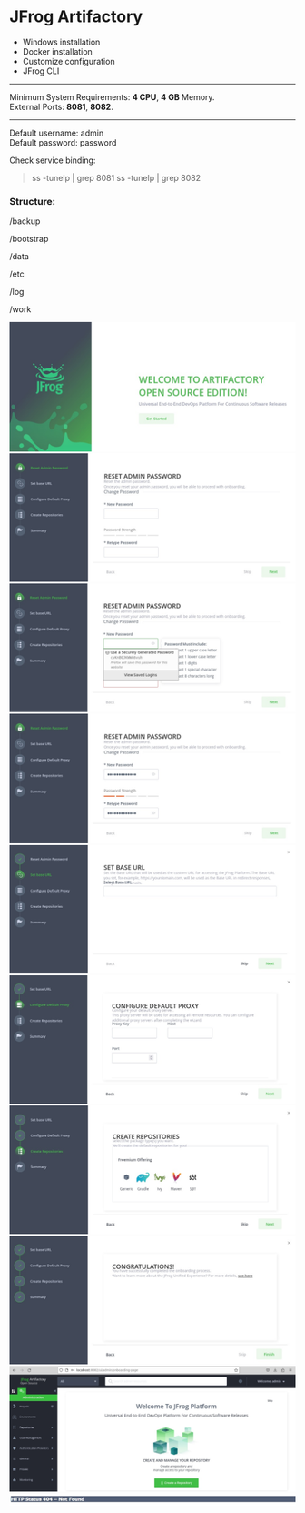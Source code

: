 # JFrog Artifactory 

- Windows installation
- Docker installation
- Customize configuration 
- JFrog CLI

---

Minimum System Requirements: **4 CPU**, **4 GB** Memory.<br />
External Ports: **8081**, **8082**.

---

Default username: admin<br />
Default password: password

Check service binding:
>ss -tunelp | grep 8081
>ss -tunelp | grep 8082

### Structure:

/backup

/bootstrap

/data

/etc

/log

/work

![alt text](images/artifactory-setup-1.jpg)
![alt text](images/artifactory-setup-2.jpg)
![alt text](images/artifactory-setup-3.jpg)
![alt text](images/artifactory-setup-4.jpg)
![alt text](images/artifactory-setup-5.jpg)
![alt text](images/artifactory-setup-6.jpg)
![alt text](images/artifactory-setup-7.jpg)
![alt text](images/artifactory-setup-8.jpg)
![alt text](images/artifactory-setup-9.jpg)
![alt text](images/errors/http_status_404_not_found.jpg)

